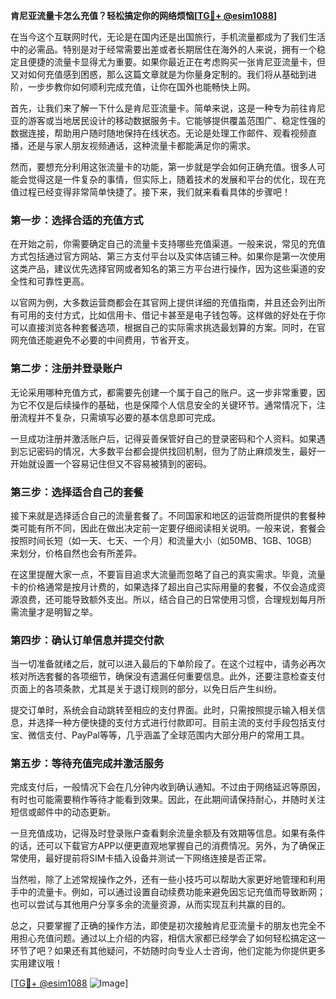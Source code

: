 **肯尼亚流量卡怎么充值？轻松搞定你的网络烦恼[[TG💪+ @esim1088](https://t.me/s/esim1088)]**

在当今这个互联网时代，无论是在国内还是出国旅行，手机流量都成为了我们生活中的必需品。特别是对于经常需要出差或者长期居住在海外的人来说，拥有一个稳定且便捷的流量卡显得尤为重要。如果你最近正在考虑购买一张肯尼亚流量卡，但又对如何充值感到困惑，那么这篇文章就是为你量身定制的。我们将从基础到进阶，一步步教你如何顺利完成充值，让你在国外也能畅快上网。

首先，让我们来了解一下什么是肯尼亚流量卡。简单来说，这是一种专为前往肯尼亚的游客或当地居民设计的移动数据服务卡。它能够提供覆盖范围广、稳定性强的数据连接，帮助用户随时随地保持在线状态。无论是处理工作邮件、观看视频直播，还是与家人朋友视频通话，这种流量卡都能满足你的需求。

然而，要想充分利用这张流量卡的功能，第一步就是学会如何正确充值。很多人可能会觉得这是一件复杂的事情，但实际上，随着技术的发展和平台的优化，现在充值过程已经变得非常简单快捷了。接下来，我们就来看看具体的步骤吧！

### 第一步：选择合适的充值方式

在开始之前，你需要确定自己的流量卡支持哪些充值渠道。一般来说，常见的充值方式包括通过官方网站、第三方支付平台以及实体店铺三种。如果你是第一次使用这类产品，建议优先选择官网或者知名的第三方平台进行操作，因为这些渠道的安全性和可靠性更高。

以官网为例，大多数运营商都会在其官网上提供详细的充值指南，并且还会列出所有可用的支付方式，比如信用卡、借记卡甚至是电子钱包等。这样做的好处在于你可以直接浏览各种套餐选项，根据自己的实际需求挑选最划算的方案。同时，在官网充值还能避免不必要的中间费用，节省开支。

### 第二步：注册并登录账户

无论采用哪种充值方式，都需要先创建一个属于自己的账户。这一步非常重要，因为它不仅是后续操作的基础，也是保障个人信息安全的关键环节。通常情况下，注册流程并不复杂，只需填写必要的基本信息即可完成。

一旦成功注册并激活账户后，记得妥善保管好自己的登录密码和个人资料。如果遇到忘记密码的情况，大多数平台都会提供找回机制，但为了防止麻烦发生，最好一开始就设置一个容易记住但又不容易被猜到的密码。

### 第三步：选择适合自己的套餐

接下来就是选择适合自己的流量套餐了。不同国家和地区的运营商所提供的套餐种类可能有所不同，因此在做出决定前一定要仔细阅读相关说明。一般来说，套餐会按照时间长短（如一天、七天、一个月）和流量大小（如50MB、1GB、10GB）来划分，价格自然也会有所差异。

在这里提醒大家一点，不要盲目追求大流量而忽略了自己的真实需求。毕竟，流量卡的价格通常是按月计费的，如果选择了超出自己实际用量的套餐，不仅会造成资源浪费，还可能导致额外支出。所以，结合自己的日常使用习惯，合理规划每月所需流量才是明智之举。

### 第四步：确认订单信息并提交付款

当一切准备就绪之后，就可以进入最后的下单阶段了。在这个过程中，请务必再次核对所选套餐的各项细节，确保没有遗漏任何重要信息。此外，还要注意检查支付页面上的各项条款，尤其是关于退订规则的部分，以免日后产生纠纷。

提交订单时，系统会自动跳转至相应的支付界面。此时，只需按照提示输入相关信息，并选择一种方便快捷的支付方式进行付款即可。目前主流的支付手段包括支付宝、微信支付、PayPal等等，几乎涵盖了全球范围内大部分用户的常用工具。

### 第五步：等待充值完成并激活服务

完成支付后，一般情况下会在几分钟内收到确认通知。不过由于网络延迟等原因，有时也可能需要稍作等待才能看到效果。因此，在此期间请保持耐心，并随时关注短信或邮件中的动态更新。

一旦充值成功，记得及时登录账户查看剩余流量余额及有效期等信息。如果有条件的话，还可以下载官方APP以便更直观地掌握自己的消费情况。另外，为了确保正常使用，最好提前将SIM卡插入设备并测试一下网络连接是否正常。

当然啦，除了上述常规操作之外，还有一些小技巧可以帮助大家更好地管理和利用手中的流量卡。例如，可以通过设置自动续费功能来避免因忘记充值而导致断网；也可以尝试与其他用户分享多余的流量资源，从而实现互利共赢的目的。

总之，只要掌握了正确的操作方法，即使是初次接触肯尼亚流量卡的朋友也完全不用担心充值问题。通过以上介绍的内容，相信大家都已经学会了如何轻松搞定这一环节了吧？如果还有其他疑问，不妨随时向专业人士咨询，他们定能为你提供更多实用建议哦！

[[TG💪+ @esim1088](https://t.me/s/esim1088) ![Image](https://i.postimg.cc/4NQfJmqS/Snipaste-2025-05-13-00-14-12.png)]